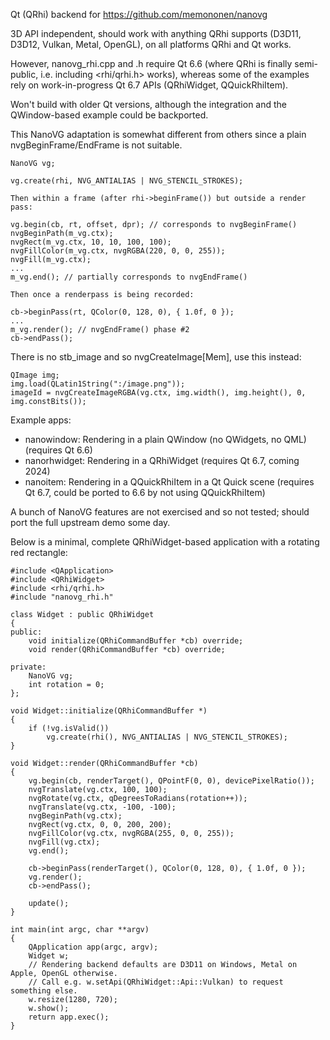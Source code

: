 Qt (QRhi) backend for https://github.com/memononen/nanovg

3D API independent, should work with anything QRhi supports (D3D11, D3D12,
Vulkan, Metal, OpenGL), on all platforms QRhi and Qt works.

However, nanovg_rhi.cpp and .h require Qt 6.6 (where QRhi is finally
semi-public, i.e. including <rhi/qrhi.h> works), whereas some of the examples
rely on work-in-progress Qt 6.7 APIs (QRhiWidget, QQuickRhiItem).

Won't build with older Qt versions, although the integration and the
QWindow-based example could be backported.

This NanoVG adaptation is somewhat different from others since a plain nvgBeginFrame/EndFrame is not suitable.

```
NanoVG vg;

vg.create(rhi, NVG_ANTIALIAS | NVG_STENCIL_STROKES);

Then within a frame (after rhi->beginFrame()) but outside a render pass:

vg.begin(cb, rt, offset, dpr); // corresponds to nvgBeginFrame()
nvgBeginPath(m_vg.ctx);
nvgRect(m_vg.ctx, 10, 10, 100, 100);
nvgFillColor(m_vg.ctx, nvgRGBA(220, 0, 0, 255));
nvgFill(m_vg.ctx);
...
m_vg.end(); // partially corresponds to nvgEndFrame()

Then once a renderpass is being recorded:

cb->beginPass(rt, QColor(0, 128, 0), { 1.0f, 0 });
...
m_vg.render(); // nvgEndFrame() phase #2
cb->endPass();
```

There is no stb_image and so nvgCreateImage[Mem], use this instead:

```
QImage img;
img.load(QLatin1String(":/image.png"));
imageId = nvgCreateImageRGBA(vg.ctx, img.width(), img.height(), 0, img.constBits());
```

Example apps:
- nanowindow: Rendering in a plain QWindow (no QWidgets, no QML) (requires Qt 6.6)
- nanorhwidget: Rendering in a QRhiWidget (requires Qt 6.7, coming 2024)
- nanoitem: Rendering in a QQuickRhiItem in a Qt Quick scene (requires Qt 6.7, could be ported to 6.6 by not using QQuickRhiItem)

A bunch of NanoVG features are not exercised and so not tested; should port the full upstream demo some day.

Below is a minimal, complete QRhiWidget-based application with a rotating red rectangle:

```
#include <QApplication>
#include <QRhiWidget>
#include <rhi/qrhi.h>
#include "nanovg_rhi.h"

class Widget : public QRhiWidget
{
public:
    void initialize(QRhiCommandBuffer *cb) override;
    void render(QRhiCommandBuffer *cb) override;

private:
    NanoVG vg;
    int rotation = 0;
};

void Widget::initialize(QRhiCommandBuffer *)
{
    if (!vg.isValid())
        vg.create(rhi(), NVG_ANTIALIAS | NVG_STENCIL_STROKES);
}

void Widget::render(QRhiCommandBuffer *cb)
{
    vg.begin(cb, renderTarget(), QPointF(0, 0), devicePixelRatio());
    nvgTranslate(vg.ctx, 100, 100);
    nvgRotate(vg.ctx, qDegreesToRadians(rotation++));
    nvgTranslate(vg.ctx, -100, -100);
    nvgBeginPath(vg.ctx);
    nvgRect(vg.ctx, 0, 0, 200, 200);
    nvgFillColor(vg.ctx, nvgRGBA(255, 0, 0, 255));
    nvgFill(vg.ctx);
    vg.end();

    cb->beginPass(renderTarget(), QColor(0, 128, 0), { 1.0f, 0 });
    vg.render();
    cb->endPass();

    update();
}

int main(int argc, char **argv)
{
    QApplication app(argc, argv);
    Widget w;
    // Rendering backend defaults are D3D11 on Windows, Metal on Apple, OpenGL otherwise.
    // Call e.g. w.setApi(QRhiWidget::Api::Vulkan) to request something else.
    w.resize(1280, 720);
    w.show();
    return app.exec();
}
```
